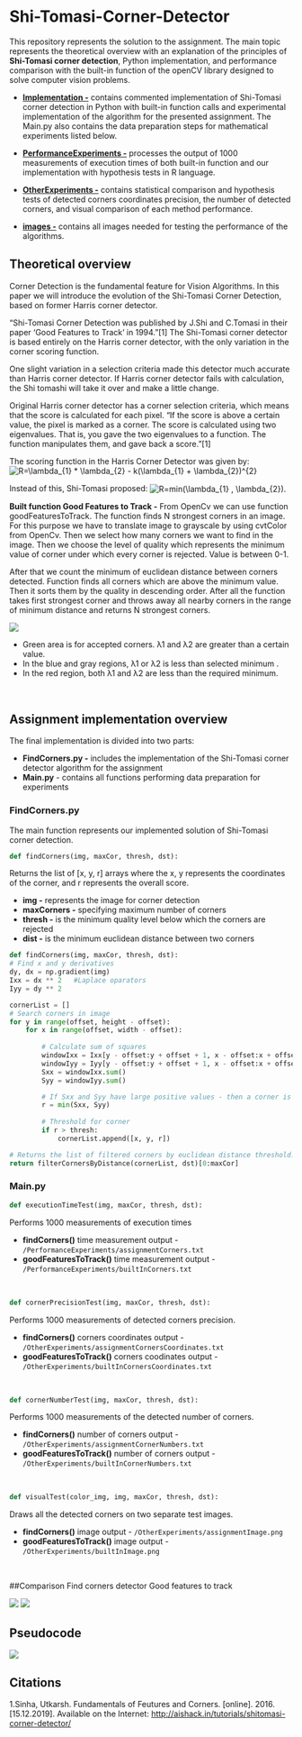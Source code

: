 # Shi-Tomasi-Corner-Detector
This repository represents the solution to the assignment.  The main topic represents the theoretical overview with an explanation of the principles of **Shi-Tomasi corner detection**,  Python implementation, and performance comparison with the built-in function of the openCV library designed to solve computer vision problems.


* **<a href="https://github.com/Coder-mano/Shi-Tomasi-Corner-Detector/tree/master/Implementation">Implementation -</a>** contains commented implementation of Shi-Tomasi corner detection in Python with built-in function calls and experimental implementation of the algorithm for the presented assignment. The Main.py also contains the data preparation steps for mathematical experiments listed below.

* **<a href="https://github.com/Coder-mano/Shi-Tomasi-Corner-Detector/tree/master/PerformanceExperiments">PerformanceExperiments -</a>** processes the output of 1000 measurements of execution times of both built-in function and our implementation with hypothesis tests in R language. 

* **<a href="https://github.com/Coder-mano/Shi-Tomasi-Corner-Detector/tree/master/OtherExperiments">OtherExperiments -</a>** contains statistical comparison and hypothesis tests of detected corners coordinates precision, the number of detected corners, and visual comparison of each method performance. 

* **<a href="https://github.com/Coder-mano/Shi-Tomasi-Corner-Detector/tree/master/images">images -</a>** contains all images needed for testing the performance of the algorithms.


## Theoretical overview

Corner Detection is the fundamental feature for Vision Algorithms. In this paper we will introduce the evolution of the Shi-Tomasi Corner Detection, based on former Harris corner detector.  

“Shi-Tomasi Corner Detection was published by J.Shi and C.Tomasi in their paper ‘Good Features to Track‘ in 1994.”[1] The Shi-Tomasi corner detector is based entirely on the Harris corner detector, with the only variation in the corner scoring function.

One slight variation in a selection criteria made this detector much accurate than Harris corner detector. If Harris corner detector fails with calculation, the Shi tomashi will take it over and make a little change.

Original Harris corner detector has a corner selection criteria, which means that the score is calculated for each pixel. “If the score is above a certain value, the pixel is marked as a corner. The score is calculated using two eigenvalues. That is, you gave the two eigenvalues to a function. The function manipulates them, and gave back a score.”[1]


The scoring function in the Harris Corner Detector was given by: 
<img src="https://latex.codecogs.com/svg.latex?\inline&space;\dpi{150}&space;\fn_phv&space;R=\lambda_{1}&space;*&space;\lambda_{2}&space;-&space;k(\lambda_{1}&space;&plus;&space;\lambda_{2})^{2}" title="R=\lambda_{1} * \lambda_{2} - k(\lambda_{1} + \lambda_{2})^{2}" align="center" />

Instead of this, Shi-Tomasi proposed:
<img src="https://latex.codecogs.com/svg.latex?\inline&space;\dpi{150}&space;\fn_phv&space;R=min(\lambda_{1}&space;,&space;\lambda_{2})." title="R=min(\lambda_{1} , \lambda_{2})." align="center" />

**Built function Good Features to Track -**
From OpenCv we can use function goodFeaturesToTrack. The function finds N strongest corners in an image. For this purpose we have to translate image to grayscale  by using cvtColor from OpenCv. Then we select how many corners we want to find in the image. Then we choose the level of quality which represents the minimum value of corner under which every corner is rejected. Value is between 0-1.

After that we count the minimum of euclidean distance between corners detected. Function finds all corners which are above the minimum value. Then it sorts them by the quality in descending order. After all the function takes first strongest corner and throws away all nearby corners in the range of minimum distance and returns N strongest corners.


<img src="http://aishack.in/static/img/tut/shi-tomasi-region1.jpg" align="center" />

 - Green area is for accepted corners. λ1 and λ2 are greater than a certain value. 
 - In the blue and gray regions, λ1 or λ2 is less than selected minimum .
 - In the red region, both λ1 and λ2 are less than the required minimum.

<br/>

## Assignment implementation overview


The final implementation is divided into two parts:
* **FindCorners.py -** includes the implementation of the Shi-Tomasi corner detector algorithm for the assignment
* **Main.py** - contains all functions performing data preparation for experiments


### FindCorners.py
The main function represents our implemented solution of Shi-Tomasi corner detection.

```python
def findCorners(img, maxCor, thresh, dst):
```
Returns the list of [x, y, r] arrays where the x, y represents the coordinates of the corner, and r represents the overall score.

* **img -** represents the image for corner detection
* **maxCorners -** specifying maximum number of corners
* **thresh -** is the minimum quality level below which the corners are rejected
* **dist -** is the minimum euclidean distance between two corners

```python
def findCorners(img, maxCor, thresh, dst):
# Find x and y derivatives
dy, dx = np.gradient(img)
Ixx = dx ** 2   #Laplace oparators
Iyy = dy ** 2

cornerList = []
# Search corners in image
for y in range(offset, height - offset):
    for x in range(offset, width - offset):
    
        # Calculate sum of squares
        windowIxx = Ixx[y - offset:y + offset + 1, x - offset:x + offset + 1]
        windowIyy = Iyy[y - offset:y + offset + 1, x - offset:x + offset + 1]
        Sxx = windowIxx.sum()
        Syy = windowIyy.sum()

        # If Sxx and Syy have large positive values - then a corner is found.
        r = min(Sxx, Syy)
        
        # Threshold for corner
        if r > thresh:
            cornerList.append([x, y, r])

# Returns the list of filtered corners by euclidean distance threshold.
return filterCornersByDistance(cornerList, dst)[0:maxCor]
```

### Main.py
```python
def executionTimeTest(img, maxCor, thresh, dst):
```
Performs 1000 measurements of execution times
* **findCorners()** time measurement output - `/PerformanceExperiments/assignmentCorners.txt`
* **goodFeaturesToTrack()** time measurement output - `/PerformanceExperiments/builtInCorners.txt`

<br/>

```python
def cornerPrecisionTest(img, maxCor, thresh, dst):
```
Performs 1000 measurements of detected corners precision.
* **findCorners()** corners coordinates output - `/OtherExperiments/assignmentCornersCoordinates.txt`
* **goodFeaturesToTrack()** corners coodinates output - `/OtherExperiments/builtInCornersCoordinates.txt`

<br/>

```python
def cornerNumberTest(img, maxCor, thresh, dst):
```
Performs 1000 measurements of the detected number of corners.
* **findCorners()** number of corners output - `/OtherExperiments/assignmentCornerNumbers.txt`
* **goodFeaturesToTrack()** number of corners output - `/OtherExperiments/builtInCornerNumbers.txt`

<br/>

```python
def visualTest(color_img, img, maxCor, thresh, dst):
```
Draws all  the detected corners on two separate test images.
* **findCorners()** image output - `/OtherExperiments/assignmentImage.png`
* **goodFeaturesToTrack()** image output - `/OtherExperiments/builtInImage.png`

<br/>

##Comparison
Find corners detector       Good features to track

<img src="https://github.com/Coder-mano/Shi-Tomasi-Corner-Detector/blob/master/OtherExperiments/assignmentImage1.png"/>
<img src="https://github.com/Coder-mano/Shi-Tomasi-Corner-Detector/blob/master/OtherExperiments/builtInImage1.png"/>

## Pseudocode
<img src="https://github.com/Coder-mano/Shi-Tomasi-Corner-Detector/blob/master/PseudocodeShi-Tomashi.png"/>
 
## Citations
1.Sinha, Utkarsh. Fundamentals of Feutures and Corners. [online]. 2016. [15.12.2019]. Available on the Internet: <http://aishack.in/tutorials/shitomasi-corner-detector/>



